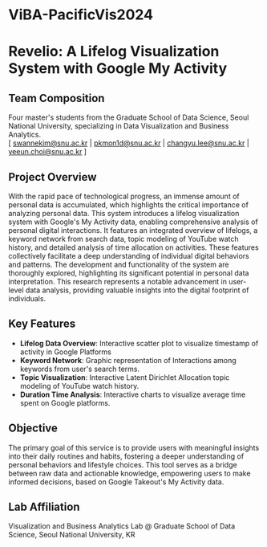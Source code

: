 # ViBA-PacificVis2024

# Revelio: A Lifelog Visualization System with Google My Activity

## Team Composition
Four master's students from the Graduate School of Data Science, Seoul National University, specializing in Data Visualization and Business Analytics.<br>[ swannekim@snu.ac.kr | pkmon1d@snu.ac.kr | changyu.lee@snu.ac.kr | yeeun.choi@snu.ac.kr ]

## Project Overview
With the rapid pace of technological progress, an immense amount of personal data is accumulated, which highlights the critical importance of analyzing personal data. This system introduces a lifelog visualization system with Google's My Activity data, enabling comprehensive analysis of personal digital interactions. It features an integrated overview of lifelogs, a keyword network from search data, topic modeling of YouTube watch history, and detailed analysis of time allocation on activities. These features collectively facilitate a deep understanding of individual digital behaviors and patterns. The development and functionality of the system are thoroughly explored, highlighting its significant potential in personal data interpretation. This research represents a notable advancement in user-level data analysis, providing valuable insights into the digital footprint of individuals.

## Key Features
- **Lifelog Data Overview**: Interactive scatter plot to visualize timestamp of activity in Google Platforms
- **Keyword Network**: Graphic representation of Interactions among keywords from user's search terms.
- **Topic Visualization**: Interactive Latent Dirichlet Allocation topic modeling of YouTube watch history.
- **Duration Time Analysis**: Interactive charts to visualize average time spent on Google platforms.

## Objective
The primary goal of this service is to provide users with meaningful insights into their daily routines and habits, fostering a deeper understanding of personal behaviors and lifestyle choices. This tool serves as a bridge between raw data and actionable knowledge, empowering users to make informed decisions, based on Google Takeout's My Activity data.

## Lab Affiliation
Visualization and Business Analytics Lab @ Graduate School of Data Science, Seoul National University, KR
